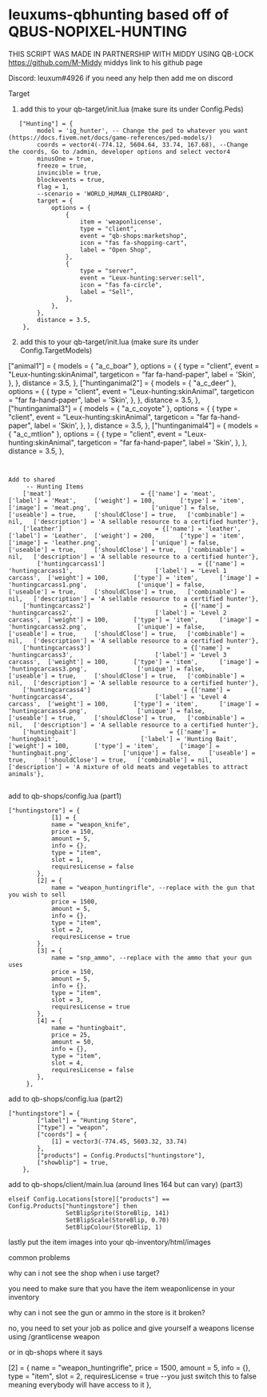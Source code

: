 # leuxums-qbhunting based off of QBUS-NOPIXEL-HUNTING
THIS SCRIPT WAS MADE IN PARTNERSHIP WITH MIDDY USING QB-LOCK
https://github.com/M-Middy
middys link to his github page

Discord:
leuxum#4926 if you need any help then add me on discord

Target

1. add this to your qb-target/init.lua (make sure its under Config.Peds)
```
   ["Hunting"] = {
        model = 'ig_hunter', -- Change the ped to whatever you want (https://docs.fivem.net/docs/game-references/ped-models/)
        coords = vector4(-774.12, 5604.64, 33.74, 167.68), --Change the coords, Go to /admin, developer options and select vector4
        minusOne = true,
        freeze = true,
        invincible = true,
        blockevents = true,
        flag = 1,
        --scenario = 'WORLD_HUMAN_CLIPBOARD',
        target = {
            options = {
                {
                    item = 'weaponlicense',
                    type = "client",
                    event = "qb-shops:marketshop",
                    icon = "fas fa-shopping-cart",
                    label = "Open Shop",
                },
                {
                    type = "server",
                    event = "Leux-hunting:server:sell",
                    icon = "fas fa-circle",
                    label = "Sell",
                },
            },
        },
        distance = 3.5,
    },
```
2. add this to your qb-target/init.lua (make sure its under Config.TargetModels)

["animal1"] = {
		models = {
			"a_c_boar"
		},
         options = {
			{
				type = "client",
				event = "Leux-hunting:skinAnimal",
				targeticon = "far fa-hand-paper",
				label = 'Skin',
			},
        },
        distance = 3.5,
    },
    ["huntinganimal2"] = {
		models = {
			"a_c_deer"
		},
         options = {
			{
				type = "client",
				event = "Leux-hunting:skinAnimal",
				targeticon = "far fa-hand-paper",
				label = 'Skin',
			},
        },
        distance = 3.5,
    },
    ["huntinganimal3"] = {
		models = {
			"a_c_coyote"
		},
         options = {
			{
				type = "client",
				event = "Leux-hunting:skinAnimal",
				targeticon = "far fa-hand-paper",
				label = 'Skin',
			},
        },
        distance = 3.5,
    },
    ["huntinganimal4"] = {
		models = {
			"a_c_mtlion"
		},
         options = {
			{
				type = "client",
				event = "Leux-hunting:skinAnimal",
				targeticon = "far fa-hand-paper",
				label = 'Skin',
			},
        },
        distance = 3.5,
    },

```


Add to shared
	 -- Hunting Items
	['meat'] 						 = {['name'] = 'meat', 			 	  	  	['label'] = 'Meat', 	['weight'] = 100, 		['type'] = 'item', 		['image'] = 'meat.png', 				['unique'] = false, 	['useable'] = true, 	['shouldClose'] = true,   ['combinable'] = nil,   ['description'] = 'A sellable resource to a certified hunter'},
	['leather'] 						 = {['name'] = 'leather', 			 	  	  	['label'] = 'Leather', 	['weight'] = 200, 		['type'] = 'item', 		['image'] = 'leather.png', 				['unique'] = false, 	['useable'] = true, 	['shouldClose'] = true,   ['combinable'] = nil,   ['description'] = 'A sellable resource to a certified hunter'},
        ['huntingcarcass1'] 						 = {['name'] = 'huntingcarcass1', 			 	  	  	['label'] = 'Level 1 carcass', 	['weight'] = 100, 		['type'] = 'item', 		['image'] = 'huntingcarcass1.png', 				['unique'] = false, 	['useable'] = true, 	['shouldClose'] = true,   ['combinable'] = nil,   ['description'] = 'A sellable resource to a certified hunter'},
	['huntingcarcass2'] 						 = {['name'] = 'huntingcarcass2', 			 	  	  	['label'] = 'Level 2 carcass', 	['weight'] = 100, 		['type'] = 'item', 		['image'] = 'huntingcarcass2.png', 				['unique'] = false, 	['useable'] = true, 	['shouldClose'] = true,   ['combinable'] = nil,   ['description'] = 'A sellable resource to a certified hunter'},
	['huntingcarcass3'] 						 = {['name'] = 'huntingcarcass3', 			 	  	  	['label'] = 'Level 3 carcass', 	['weight'] = 100, 		['type'] = 'item', 		['image'] = 'huntingcarcass3.png', 				['unique'] = false, 	['useable'] = true, 	['shouldClose'] = true,   ['combinable'] = nil,   ['description'] = 'A sellable resource to a certified hunter'},
	['huntingcarcass4'] 						 = {['name'] = 'huntingcarcass4', 			 	  	  	['label'] = 'Level 4 carcass', 	['weight'] = 100, 		['type'] = 'item', 		['image'] = 'huntingcarcass4.png', 				['unique'] = false, 	['useable'] = true, 	['shouldClose'] = true,   ['combinable'] = nil,   ['description'] = 'A sellable resource to a certified hunter'},
	['huntingbait'] 						 = {['name'] = 'huntingbait', 			 	  	  	['label'] = 'Hunting Bait', 	['weight'] = 100, 		['type'] = 'item', 		['image'] = 'huntingbait.png', 				['unique'] = false, 	['useable'] = true, 	['shouldClose'] = true,   ['combinable'] = nil,   ['description'] = 'A mixture of old meats and vegetables to attract animals'},
			    		    
````
add to qb-shops/config.lua (part1)
````
["huntingstore"] = {
            [1] = {
            name = "weapon_knife",
            price = 150,
            amount = 5,
            info = {},
            type = "item",
            slot = 1,
            requiresLicense = false
        },
        [2] = {
            name = "weapon_huntingrifle", --replace with the gun that you wish to sell
            price = 1500,
            amount = 5,
            info = {},
            type = "item",
            slot = 2,
            requiresLicense = true
        },
        [3] = {
            name = "snp_ammo", --replace with the ammo that your gun uses
            price = 150,
            amount = 5,
            info = {},
            type = "item",
            slot = 3,
            requiresLicense = true
        },
        [4] = {
            name = "huntingbait",
            price = 25,
            amount = 50,
            info = {},
            type = "item",
            slot = 4,
            requiresLicense = false
        },
     },
````
add to qb-shops/config.lua (part2)
````
["huntingstore"] = {
        ["label"] = "Hunting Store",
        ["type"] = "weapon",
        ["coords"] = {
            [1] = vector3(-774.45, 5603.32, 33.74)
        },
        ["products"] = Config.Products["huntingstore"],
        ["showblip"] = true,
    },
````
add to qb-shops/client/main.lua (around lines 164 but can vary) (part3)
````
elseif Config.Locations[store]["products"] == Config.Products["huntingstore"] then
				SetBlipSprite(StoreBlip, 141)
				SetBlipScale(StoreBlip, 0.70)
				SetBlipColour(StoreBlip, 1)
````
lastly put the item images into your qb-inventory/html/images

common problems

why can i not see the shop when i use target?

you need to make sure that you have the item weaponlicense in your inventory

why can i not see the gun or ammo in the store is it broken?

no, you need to set your job as police and give yourself a weapons license using
/grantlicense <id> weapon

or in qb-shops where it says

[2] = {
            name = "weapon_huntingrifle",
            price = 1500,
            amount = 5,
            info = {},
            type = "item",
            slot = 2,
            requiresLicense = true --you just switch this to false meaning everybody will have access to it
        },
